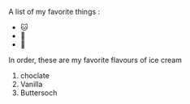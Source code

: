 A list of my favorite things :
- 🐱
- 🐶
- 🍦




In order, these are my favorite flavours of ice cream
1. choclate
2. Vanilla
3. Buttersoch
